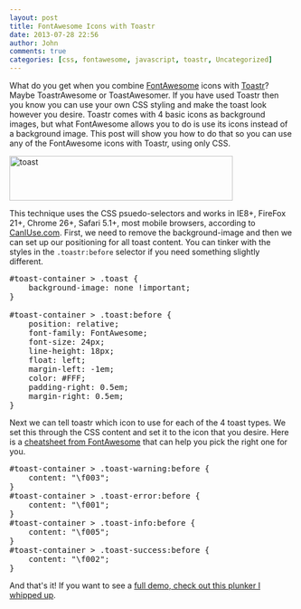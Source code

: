 ```yaml
---
layout: post
title: FontAwesome Icons with Toastr
date: 2013-07-28 22:56
author: John
comments: true
categories: [css, fontawesome, javascript, toastr, Uncategorized]
---
```

What do you get when you combine <a href="http://fontawesome.io/" target="_blank">FontAwesome</a> icons with <a href="http://toastrjs.com" target="_blank">Toastr</a>? Maybe ToastrAwesome or ToastAwesomer. If you have used Toastr then you know you can use your own CSS styling and make the toast look however you desire. Toastr comes with 4 basic icons as background images, but what FontAwesome allows you to do is use its icons instead of a background image. This post will show you how to do that so you can use any of the FontAwesome icons with Toastr, using only CSS. 

<img src="http://images.johnpapa.net/wp-content/uploads/2013/07/toast.png" alt="toast" width="395" height="79" class="aligncenter size-full wp-image-19201" />

This technique uses the CSS psuedo-selectors and works in IE8+, FireFox 21+, Chrome 26+, Safari 5.1+, most mobile browsers, according to <a href="http://caniuse.com/#search=%3Abefore" target="_blank">CanIUse.com</a>. First, we need to remove the background-image and then we can set up our positioning for all toast content. You can tinker with the styles in the <code>.toastr:before</code> selector if you need something slightly different.

<pre class="prettyprint linenums">
#toast-container > .toast {
    background-image: none !important;
}

#toast-container > .toast:before {
    position: relative;
    font-family: FontAwesome;
    font-size: 24px;
    line-height: 18px;
    float: left;
    margin-left: -1em;
    color: #FFF;
    padding-right: 0.5em;
    margin-right: 0.5em;
}        
</pre>

Next we can tell toastr which icon to use for each of the 4 toast types. We set this through the CSS content and set it to the icon that you desire. Here is a <a href="http://fontawesome.io/cheatsheet/" target="_blank">cheatsheet from FontAwesome</a> that can help you pick the right one for you.

<pre class="prettyprint linenums">
#toast-container > .toast-warning:before {
    content: "\f003";
}
#toast-container > .toast-error:before {
    content: "\f001";
}
#toast-container > .toast-info:before {
    content: "\f005";
}
#toast-container > .toast-success:before {
    content: "\f002";
}
</pre>

And that's it! If you want to see a <a href="http://plnkr.co/edit/6W9URNyyp2ItO4aUWzBB?p=preview" target="_blank">full demo, check out this plunker I whipped up</a>.
